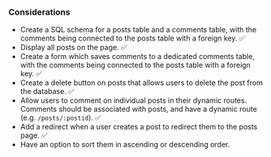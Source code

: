 ### Considerations

- Create a SQL schema for a posts table and a comments table, with the comments being connected to the posts table with a foreign key. ✅
- Display all posts on the page. ✅
- Create a form which saves comments to a dedicated comments table, with the comments being connected to the posts table with a foreign key. ✅
- Create a delete button on posts that allows users to delete the post from the database. ✅
- Allow users to comment on individual posts in their dynamic routes. Comments should be associated with posts, and have a dynamic route (e.g. `/posts/:postid`). ✅
- Add a redirect when a user creates a post to redirect them to the posts page. ✅
- Have an option to sort them in ascending or descending order.
